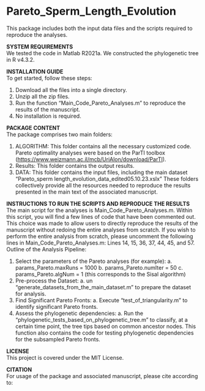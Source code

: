# Pareto_Sperm_Length_Evolution
This package includes both the input data files and the scripts required to reproduce the analyses.

**SYSTEM REQUIREMENTS**  
We tested the code in Matlab R2021a. We constructed the phylogenetic tree in R v4.3.2.

**INSTALLATION GUIDE**  
To get started, follow these steps:
1.	Download all the files into a single directory.
2.	Unzip all the zip files.
3.	Run the function “Main_Code_Pareto_Analyses.m” to reproduce the results of the manuscript.
4.	No installation is required.

**PACKAGE CONTENT**  
The package comprises two main folders:
1. ALGORITHM: This folder contains all the necessary customized code. Pareto optimality analyses were based on the ParTI toolbox (https://www.weizmann.ac.il/mcb/UriAlon/download/ParTI).
2. Results: This folder contains the output results.
3. DATA: This folder contains the input files, including the main dataset “Pareto_sperm length_evolution_data_edited05.10.23.xslx”
These folders collectively provide all the resources needed to reproduce the results presented in the main text of the associated manuscript.

**INSTRUCTIONS TO RUN THE SCRIPTS AND REPRODUCE THE RESULTS**  
The main script for the analyses is Main_Code_Pareto_Analyses.m. Within this script, you will find a few lines of code that have been commented out. This choice was made to allow users to directly reproduce the results of the manuscript without redoing the entire analyses from scratch. 
If you wish to perform the entire analysis from scratch, please uncomment the following lines in Main_Code_Pareto_Analyses.m: Lines 14, 15, 36, 37, 44, 45, and 57.
Outline of the Analysis Pipeline:
1.	Select the parameters of the Pareto analyses (for example):
  a. params_Pareto.maxRuns = 1000
  b. params_Pareto.numIter = 50
  c. params_Pareto.algNum   = 1   (this corresponds to the Sisal algorithm)
4.	Pre-process the Dataset:
  a. un “generate_datasets_from_the_main_dataset.m” to prepare the dataset for analysis.
6.	Find Significant Pareto Fronts:
  a. Execute “test_of_triangularity.m” to identify significant Pareto fronts.
8.	Assess the phylogenetic dependencies:
  a. Run the “phylogenetic_tests_based_on_phylogenetic_tree.m” to classify, at a certain time point, the tree tips based on common ancestor nodes. This function also contains the code for testing phylogenetic dependencies for the subsampled Pareto fronts.

**LICENSE**  
This project is covered under the MIT License.

**CITATION**  
For usage of the package and associated manuscript, please cite according to:




